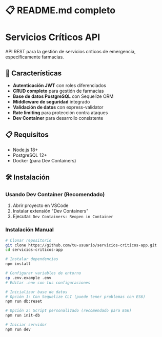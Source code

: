 # 📋 README.md completo
# Servicios Críticos API

API REST para la gestión de servicios críticos de emergencia, específicamente farmacias.

## 🚀 Características

- **Autenticación JWT** con roles diferenciados
- **CRUD completo** para gestión de farmacias
- **Base de datos PostgreSQL** con Sequelize ORM
- **Middleware de seguridad** integrado
- **Validación de datos** con express-validator
- **Rate limiting** para protección contra ataques
- **Dev Container** para desarrollo consistente

## 📋 Requisitos

- Node.js 18+
- PostgreSQL 12+
- Docker (para Dev Containers)

## 🛠️ Instalación

### Usando Dev Container (Recomendado)
1. Abrir proyecto en VSCode
2. Instalar extensión "Dev Containers"
3. Ejecutar: `Dev Containers: Reopen in Container`

### Instalación Manual
```bash
# Clonar repositorio
git clone https://github.com/tu-usuario/servicios-criticos-app.git
cd servicios-criticos-app

# Instalar dependencias
npm install

# Configurar variables de entorno
cp .env.example .env
# Editar .env con tus configuraciones

# Inicializar base de datos
# Opción 1: Con Sequelize CLI (puede tener problemas con ES6)
npm run db:reset

# Opción 2: Script personalizado (recomendado para ES6)
npm run init-db

# Iniciar servidor
npm run dev
